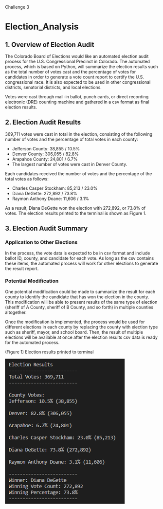 Challenge 3
# Election_Analysis

## 1. Overview of Election Audit
The Colorado Board of Elections would like an automated election audit process for the U.S. Congressional Precinct in Colorado. The automated process, which is based on Python, will summarize the election results such as the total number of votes cast and the percentage of votes for candidates in order to generate a vote count report to certify the U.S. congressional race. It is also expected to be used in other congressional districts, senatorial districts, and local elections. 

Votes were cast through mail-in ballot, punch cards, or direct recording electronic (DRE) counting machine and gathered in a csv format as final election results.

## 2. Election Audit Results
369,711 votes were cast in total in the election, consisting of the following number of votes and the percentage of total votes in each county:
- Jefferson County: 38,855 / 10.5%
- Denver County: 306,055 / 82.8%
- Arapahoe County: 24,801 / 6.7%
- The largest number of votes were cast in Denver County.

Each candidates received the number of votes and the percentage of the total votes as follows:
- Charles Casper Stockham: 85,213 / 23.0%
- Diana DeGette: 272,892 / 73.8%
- Raymon Anthony Doane: 11,606 / 3.1%

As a result, Diana DeGette won the election with 272,892, or 73.8% of votes. The election results printed to the terminal is shown as Figure 1.

## 3. Election Audit Summary
### Application to Other Elections
In the process, the vote data is expected to be in csv format and include ballot ID, county, and candidate for each vote. As long as the csv contains these items, the automated process will work for other elections to generate the result report.

### Potential Modification
One potential modification could be made to summarize the result for each county to identify the candidate that has won the election in the county. This modification will be able to present results of the same type of election (sheriff of A County, sheriff of B County, and so forth) in multiple counties altogether.

Once the modification is implemented, the process would be used for different elections in each county by replacing the county with election type such as sheriff, mayor, and school board. Then, the result of multiple elections will be available at once after the election results csv data is ready for the automated process.

(Figure 1)
Election results printed to terminal

![](https://github.com/Ryoichi2022/Election_Analysis/blob/main/Election%20Results%20-%20Terminal.PNG)
